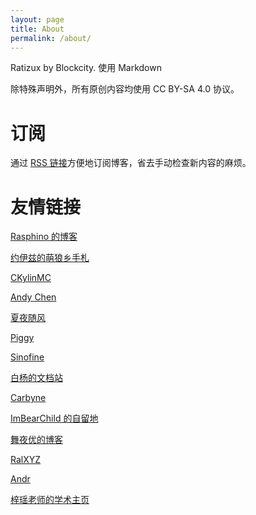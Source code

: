 ```yaml
---
layout: page
title: About
permalink: /about/
---
```


Ratizux by Blockcity. 使用 Markdown

除特殊声明外，所有原创内容均使用 CC BY-SA 4.0 协议。

# 订阅

通过 [RSS 链接]({{site.url}}/feed.xml)方便地订阅博客，省去手动检查新内容的麻烦。

# 友情链接
  
[Rasphino 的博客](https://blog.rasphino.cn)

[约伊兹的萌狼乡手札](https://blog.yoitsu.moe)

[CKylinMC](https://www.ckylin.site/)

[Andy Chen](https://hydropwr.ca)

[夏夜随风](https://blog.firerain.me)

[Piggy](https://piggy.moe/)

[Sinofine](https://sinofine.me)

[白杨的文档站](https://whiteboard-ui8.pages.dev/)

[Carbyne](https://c-j.dev)

[ImBearChild 的自留地](https://imbearchild.cyou/)

[舞夜优的博客](https://zomby7e.blogspot.com/)

[RalXYZ](https://blog.ralxyz.xyz/)

[Andr](https://kithium.me/)

[梓瑶老师的学术主页](https://ziyao233.github.io/)

